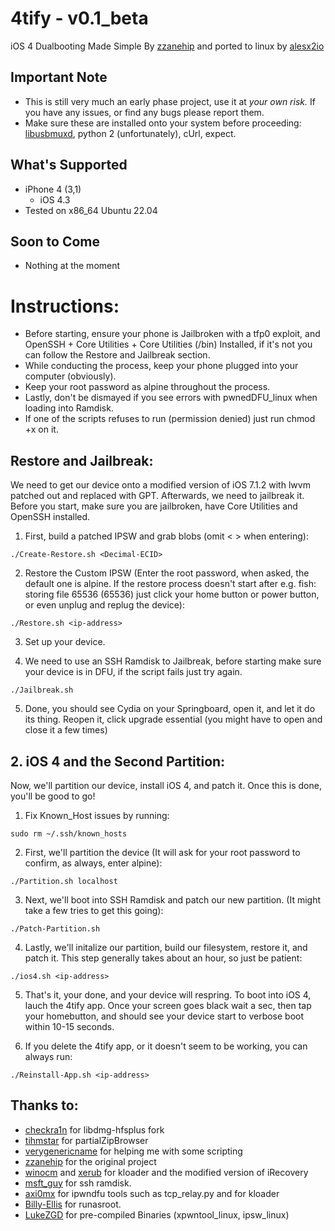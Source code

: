 # 4tify - v0.1_beta
iOS 4 Dualbooting Made Simple By [zzanehip](https://github.com/zzanehip) and ported to linux by [alesx2io](https://github.com/alesx2io)


## Important Note 
* This is still very much an early phase project, use it at *your own risk.* If you have any issues, or find any bugs please report them.
* Make sure these are installed onto your system before proceeding: [libusbmuxd](https://github.com/libimobiledevice/libusbmuxd), python 2 (unfortunately), cUrl, expect.

## What's Supported
* iPhone 4 (3,1)
	* iOS 4.3
* Tested on x86_64 Ubuntu 22.04 

## Soon to Come 
* Nothing at the moment

#  Instructions:

- Before starting, ensure your phone is Jailbroken with a tfp0 exploit, and OpenSSH + Core Utilities + Core Utilities (/bin) Installed, if it's not you can follow the Restore and Jailbreak section.
- While conducting the process, keep your phone plugged into your computer (obviously).
- Keep your root password as alpine throughout the process. 
- Lastly, don't be dismayed if you see errors with pwnedDFU_linux when loading into Ramdisk.
- If one of the scripts refuses to run (permission denied) just run chmod +x on it.

## Restore and Jailbreak:
We need to get our device onto a modified version of iOS 7.1.2 with lwvm patched out and replaced with GPT. Afterwards, we need to jailbreak it. Before you start, make sure you are jailbroken, have Core Utilities and OpenSSH installed.

1. First, build a patched IPSW and grab blobs (omit < > when entering):

`./Create-Restore.sh <Decimal-ECID>`

2. Restore the Custom IPSW (Enter the root password, when asked, the default one is alpine. If the restore process doesn't start after e.g. fish: storing file 65536 (65536) just click your home button or power button, or even unplug and replug the device):		

`./Restore.sh <ip-address>`

3. Set up your device.

4. We need to use an SSH Ramdisk to Jailbreak, before starting make sure your device is in DFU, if the script fails just try again.

`./Jailbreak.sh`	

5. Done, you should see Cydia on your Springboard, open it, and let it do its thing. Reopen it, click upgrade essential (you might have to open and close it a few times)

##  2. iOS 4 and the Second Partition:
Now, we'll partition our device, install iOS 4, and patch it. Once this is done, you'll be good to go!

1. Fix Known_Host issues by running:

`sudo rm ~/.ssh/known_hosts`

2. First, we'll partition the device (It will ask for your root password to confirm, as always, enter alpine):

`./Partition.sh localhost`

3. Next, we'll boot into SSH Ramdisk and patch our new partition. (It might take a few tries to get this going):

`./Patch-Partition.sh`

4. Lastly, we'll initalize our partition, build our filesystem, restore it, and patch it. This step generally takes about an hour, so just be patient:

`./ios4.sh <ip-address>`

5. That's it, your done, and your device will respring. To boot into iOS 4, lauch the 4tify app. Once your screen goes black wait a sec, then tap your homebutton, and should see your device start to verbose boot within 10-15 seconds.

6. If you delete the 4tify app, or it doesn't seem to be working, you can always run:

`./Reinstall-App.sh <ip-address>`

## Thanks to:
* [checkra1n](https://github.com/checkra1n) for libdmg-hfsplus fork
* [tihmstar](https://github.com/tihmstar) for partialZipBrowser
* [verygenericname](https://github.com/verygenericname) for helping me with some scripting
* [zzanehip](https://github.com/zzanehip) for the original project
* [winocm](https://github.com/winocm) and [xerub](https://github.com/xerub) for kloader and the modified version of iRecovery
* [msft_guy](https://github.com/msftguy) for ssh ramdisk.
* [axi0mx](https://github.com/axi0mX) for ipwndfu tools such as tcp_relay.py and for kloader
* [Billy-Ellis](https://github.com/Billy-Ellis) for runasroot.
* [LukeZGD](https://github.com/LukeZGD) for pre-compiled Binaries (xpwntool_linux, ipsw_linux)
